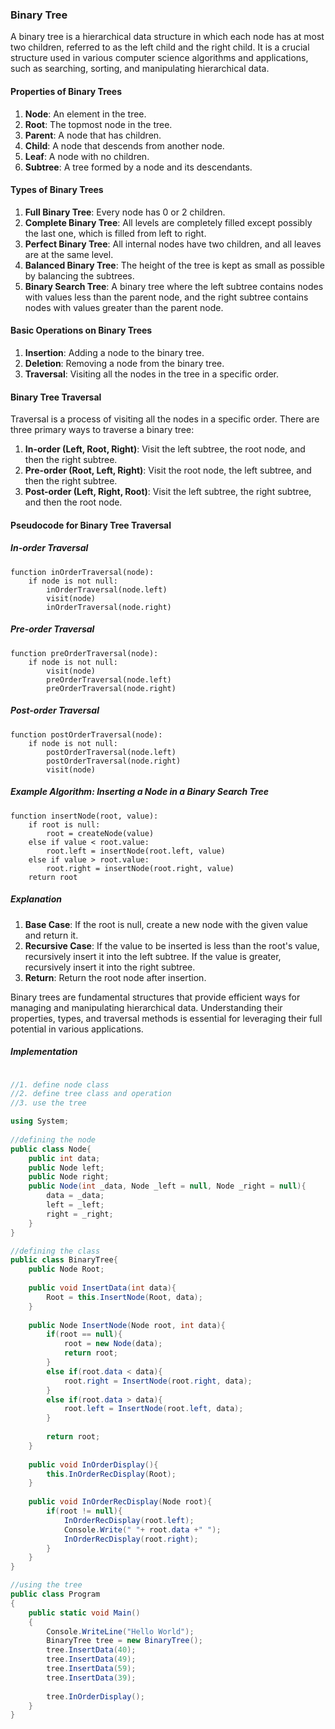 ### Binary Tree

A binary tree is a hierarchical data structure in which each node has at most two children, referred to as the left child and the right child. It is a crucial structure used in various computer science algorithms and applications, such as searching, sorting, and manipulating hierarchical data.

#### Properties of Binary Trees

1. **Node**: An element in the tree.
2. **Root**: The topmost node in the tree.
3. **Parent**: A node that has children.
4. **Child**: A node that descends from another node.
5. **Leaf**: A node with no children.
6. **Subtree**: A tree formed by a node and its descendants.

#### Types of Binary Trees

1. **Full Binary Tree**: Every node has 0 or 2 children.
2. **Complete Binary Tree**: All levels are completely filled except possibly the last one, which is filled from left to right.
3. **Perfect Binary Tree**: All internal nodes have two children, and all leaves are at the same level.
4. **Balanced Binary Tree**: The height of the tree is kept as small as possible by balancing the subtrees.
5. **Binary Search Tree**: A binary tree where the left subtree contains nodes with values less than the parent node, and the right subtree contains nodes with values greater than the parent node.

#### Basic Operations on Binary Trees

1. **Insertion**: Adding a node to the binary tree.
2. **Deletion**: Removing a node from the binary tree.
3. **Traversal**: Visiting all the nodes in the tree in a specific order.

#### Binary Tree Traversal

Traversal is a process of visiting all the nodes in a specific order. There are three primary ways to traverse a binary tree:

1. **In-order (Left, Root, Right)**: Visit the left subtree, the root node, and then the right subtree.
2. **Pre-order (Root, Left, Right)**: Visit the root node, the left subtree, and then the right subtree.
3. **Post-order (Left, Right, Root)**: Visit the left subtree, the right subtree, and then the root node.

#### Pseudocode for Binary Tree Traversal

##### In-order Traversal

```
function inOrderTraversal(node):
    if node is not null:
        inOrderTraversal(node.left)
        visit(node)
        inOrderTraversal(node.right)

```

##### Pre-order Traversal

```
function preOrderTraversal(node):
    if node is not null:
        visit(node)
        preOrderTraversal(node.left)
        preOrderTraversal(node.right)

```

##### Post-order Traversal

```
function postOrderTraversal(node):
    if node is not null:
        postOrderTraversal(node.left)
        postOrderTraversal(node.right)
        visit(node)

```

##### Example Algorithm: Inserting a Node in a Binary Search Tree

```
function insertNode(root, value):
    if root is null:
        root = createNode(value)
    else if value < root.value:
        root.left = insertNode(root.left, value)
    else if value > root.value:
        root.right = insertNode(root.right, value)
    return root

```

##### Explanation

1. **Base Case**: If the root is null, create a new node with the given value and return it.
2. **Recursive Case**: If the value to be inserted is less than the root's value, recursively insert it into the left subtree. If the value is greater, recursively insert it into the right subtree.
3. **Return**: Return the root node after insertion.

Binary trees are fundamental structures that provide efficient ways for managing and manipulating hierarchical data. Understanding their properties, types, and traversal methods is essential for leveraging their full potential in various applications.

##### Implementation

```csharp

//1. define node class
//2. define tree class and operation
//3. use the tree

using System;
					
//defining the node
public class Node{
	public int data;
	public Node left;
	public Node right;
	public Node(int _data, Node _left = null, Node _right = null){
		data = _data;
		left = _left;
		right = _right;
	}
}

//defining the class
public class BinaryTree{
	public Node Root;
	
	public void InsertData(int data){
		Root = this.InsertNode(Root, data);
	}
	
	public Node InsertNode(Node root, int data){
		if(root == null){
			root = new Node(data);
			return root;
		}
		else if(root.data < data){
			root.right = InsertNode(root.right, data);
		}
		else if(root.data > data){
			root.left = InsertNode(root.left, data);
		}
			
		return root;
	}
	
	public void InOrderDisplay(){
		this.InOrderRecDisplay(Root);	
	}
	
	public void InOrderRecDisplay(Node root){
		if(root != null){
			InOrderRecDisplay(root.left);
			Console.Write(" "+ root.data +" ");
			InOrderRecDisplay(root.right);
		}
	}
}

//using the tree
public class Program
{
	public static void Main()
	{
		Console.WriteLine("Hello World");
		BinaryTree tree = new BinaryTree();
		tree.InsertData(40);
		tree.InsertData(49);
		tree.InsertData(59);
		tree.InsertData(39);
		
		tree.InOrderDisplay();
	}
}
```